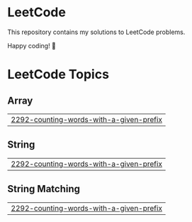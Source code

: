 # LeetCode

This repository contains my solutions to LeetCode problems.

 Happy coding! 🚀


<!---LeetCode Topics Start-->
# LeetCode Topics
## Array
|  |
| ------- |
| [2292-counting-words-with-a-given-prefix](https://github.com/Dhrishita/Leetcode-solutions/tree/master/2292-counting-words-with-a-given-prefix) |
## String
|  |
| ------- |
| [2292-counting-words-with-a-given-prefix](https://github.com/Dhrishita/Leetcode-solutions/tree/master/2292-counting-words-with-a-given-prefix) |
## String Matching
|  |
| ------- |
| [2292-counting-words-with-a-given-prefix](https://github.com/Dhrishita/Leetcode-solutions/tree/master/2292-counting-words-with-a-given-prefix) |
<!---LeetCode Topics End-->